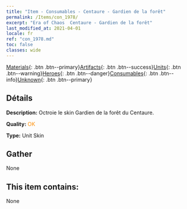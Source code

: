 ```yaml
---
title: "Item - Consumables - Centaure - Gardien de la forêt"
permalink: /Items/con_1978/
excerpt: "Era of Chaos  Centaure - Gardien de la forêt"
last_modified_at: 2021-04-01
locale: fr
ref: "con_1978.md"
toc: false
classes: wide
---
```

 [Materials](/fr/Items/){: .btn .btn--primary}[Artifacts](/fr/Items/Artifacts/){: .btn .btn--success}[Units](/fr/Items/Units/){: .btn .btn--warning}[Heroes](/fr/Items/Heroes/){: .btn .btn--danger}[Consumables](/fr/Items/Consumables/){: .btn .btn--info}[Unknown](/fr/Items/Unknown/){: .btn .btn--primary}

## Détails
 **Description:** Octroie le skin Gardien de la forêt du Centaure.

 **Quality:** <span style="color: #FF8C00">OK</span>

 **Type:** Unit Skin

## Gather

  None

## This item contains:

  None

